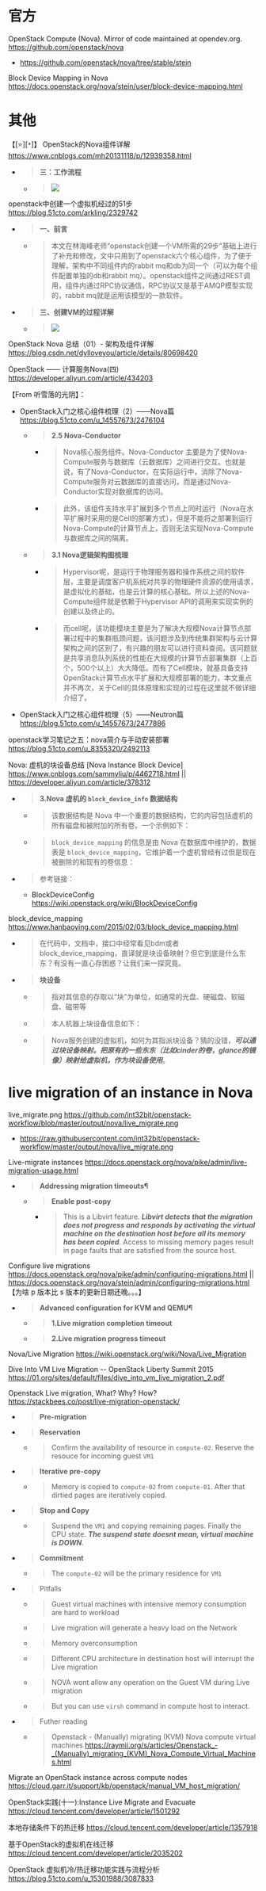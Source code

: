 
# 官方

OpenStack Compute (Nova). Mirror of code maintained at opendev.org. https://github.com/openstack/nova
- https://github.com/openstack/nova/tree/stable/stein

Block Device Mapping in Nova https://docs.openstack.org/nova/stein/user/block-device-mapping.html

# 其他

【[:star:][`*`]】 OpenStack的Nova组件详解 https://www.cnblogs.com/mh20131118/p/12939358.html
- > **三：工作流程**
  * > ![](https://img2020.cnblogs.com/blog/1610676/202005/1610676-20200523191854485-507945733.png)

openstack中创建一个虚拟机经过的51步 https://blog.51cto.com/arkling/2329742
- > **一、前言**
  * > 本文在林海峰老师“openstack创建一个VM所需的29步”基础上进行了补充和修改，文中只用到了openstack六个核心组件，为了便于理解，架构中不同组件内的rabbit mq和db为同一个（可以为每个组件配置单独的db和rabbit mq）。openstack组件之间通过REST调用，组件内通过RPC协议通信，RPC协议又是基于AMQP模型实现的，rabbit mq就是运用该模型的一款软件。
- > **三、创建VM的过程详解**
  * > ![](http://s2.51cto.com/images/blog/201812/13/c6c5d91ef3233973e3f8c8baa9fe9948.png)

OpenStack Nova 总结（01）- 架构及组件详解 https://blog.csdn.net/dylloveyou/article/details/80698420

OpenStack —— 计算服务Nova(四) https://developer.aliyun.com/article/434203

【From 听雪落的光阴】：
- OpenStack入门之核心组件梳理（2）——Nova篇 https://blog.51cto.com/u_14557673/2476104
  * > **2.5 Nova-Conductor**
    + > Nova核心服务组件。Nova-Conductor 主要是为了使Nova-Compute服务与数据库（云数据库）之间进行交互。也就是说，有了Nova-Conductor，在实际运行中，消除了Nova-Compute服务对云数据库的直接访问，而是通过Nova-Conductor实现对数据库的访问。
    + > 此外，该组件支持水平扩展到多个节点上同时运行（Nova在水平扩展时采用的是Cell的部署方式），但是不能将之部署到运行Nova-Compute的计算节点上，否则无法实现Nova-Compute与数据库之间的隔离。
  * > **3.1 Nova逻辑架构图梳理**
    + > Hypervisor呢，是运行于物理服务器和操作系统之间的软件层，主要是调度客户机系统对共享的物理硬件资源的使用请求，是虚拟化的基础，也是云计算的核心基础。所以上述的Nova-Compute组件就是依赖于Hypervisor API的调用来实现实例的创建以及终止的。
    + > 而cell呢，该功能模块主要是为了解决大规模Nova计算节点部署过程中的集群瓶颈问题，该问题涉及到传统集群架构与云计算架构之间的区别了，有兴趣的朋友可以进行资料查阅。该问题就是共享消息队列系统的性能在大规模的计算节点部署集群（上百个，500个以上）大大降低。而有了Cell模块，就基具备支持OpenStack计算节点水平扩展和大规模部署的能力，本文重点并不再次，关于Cell的具体原理和实现的过程在这里就不做详细介绍了。
- OpenStack入门之核心组件梳理（5）——Neutron篇 https://blog.51cto.com/u_14557673/2477886

openstack学习笔记之五：nova简介与手动安装部署 https://blog.51cto.com/u_8355320/2492113

Nova: 虚机的块设备总结 [Nova Instance Block Device] https://www.cnblogs.com/sammyliu/p/4462718.html || https://developer.aliyun.com/article/378312
- > **3.Nova 虚机的 `block_device_info` 数据结构**
  * > 该数据结构是 Nova 中一个重要的数据结构，它的内容包括虚机的所有磁盘和被附加的所有卷。一个示例如下：
  * > `block_device_mapping` 的信息是由 Nova 在数据库中维护的，数据表是 `block_device_mapping`，它维护着一个虚机曾经有过但是现在被删除的和现有的卷信息：
- > 参考链接：
  * BlockDeviceConfig https://wiki.openstack.org/wiki/BlockDeviceConfig

block_device_mapping https://www.hanbaoying.com/2015/02/03/block_device_mapping.html
- > 在代码中，文档中，接口中经常看见bdm或者block_device_mapping，直译就是块设备映射？但它到底是什么东东？有没有一直心存困惑？让我们来一探究竟。
- > **块设备**
  * > 指对其信息的存取以“块”为单位，如通常的光盘、硬磁盘、软磁盘、磁带等
  * > 本人机器上块设备信息如下：
  * > Nova服务创建的虚拟机，如何为其指派块设备？猜的没错，***可以通过块设备映射。把原有的一些东东（比如cinder的卷，glance的镜像）映射给虚拟机，作为块设备使用***。

# live migration of an instance in Nova

live_migrate.png https://github.com/int32bit/openstack-workflow/blob/master/output/nova/live_migrate.png
- https://raw.githubusercontent.com/int32bit/openstack-workflow/master/output/nova/live_migrate.png

Live-migrate instances https://docs.openstack.org/nova/pike/admin/live-migration-usage.html
- > **Addressing migration timeouts¶**
  * > **Enable post-copy**
    + > This is a Libvirt feature. ***Libvirt detects that the migration does not progress and responds by activating the virtual machine on the destination host before all its memory has been copied***. Access to missing memory pages result in page faults that are satisfied from the source host.

Configure live migrations https://docs.openstack.org/nova/pike/admin/configuring-migrations.html || https://docs.openstack.org/nova/stein/admin/configuring-migrations.html  【为啥 p 版本比 s 版本的更新日期还晚。。。】
- > **Advanced configuration for KVM and QEMU¶**
  * > **1.Live migration completion timeout**
  * > **2.Live migration progress timeout**

Nova/Live Migration https://wiki.openstack.org/wiki/Nova/Live_Migration

Dive Into VM Live Migration -- OpenStack Liberty Summit 2015 https://01.org/sites/default/files/dive_into_vm_live_migration_2.pdf

Openstack Live migration, What? Why? How? https://stackbees.co/post/live-migration-openstack/
- > **Pre-migration**
- > **Reservation**
  * > Confirm the availability of resource in `compute-02`. Reserve the resouce for incoming guest `VM1`
- > **Iterative pre-copy**
  * > Memory is copied to `compute-02` from `compute-01`. After that dirtied pages are iteratively copied.
- > **Stop and Copy**
  * > Suspend the `VM1` and copying remaining pages. Finally the CPU state. ***The suspend state doesnt mean, virtual machine is DOWN***.
- > **Commitment**
  * > The `compute-02` will be the primary residence for `VM1`
- > Pitfalls
  * > Guest virtual machines with intensive memory consumption are hard to workload
  * > Live migration will generate a heavy load on the Network
  * > Memory overconsumption
  * > Different CPU architecture in destination host will interrupt the Live migration
  * > NOVA wont allow any operation on the Guest VM during Live migration
  * > But you can use `virsh` command in compute host to interact.
- > Futher reading
  * > Openstack - (Manually) migrating (KVM) Nova compute virtual machines https://raymii.org/s/articles/Openstack_-_(Manually)_migrating_(KVM)_Nova_Compute_Virtual_Machines.html

Migrate an OpenStack instance across compute nodes https://cloud.garr.it/support/kb/openstack/manual_VM_host_migration/

OpenStack实践(十一):Instance Live Migrate and Evacuate https://cloud.tencent.com/developer/article/1501292

本地存储条件下的热迁移 https://cloud.tencent.com/developer/article/1357918

基于OpenStack的虚拟机在线迁移 https://cloud.tencent.com/developer/article/2035202

OpenStack 虚拟机冷/热迁移功能实践与流程分析 https://blog.51cto.com/u_15301988/3087833

